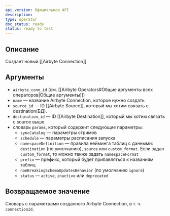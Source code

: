 ```yaml
---
api_version: Официальное API
description: 
type: operator
doc_status: ready
status: ready to test
---
```

## Описание
Создает новый [[Airbyte Connection]].
## Аргументы
- `airbyte_conn_id` (см. [[Airbyte Operators#Общие аргументы всех операторов|Общие аргументы]])
- `name` — название Airbyte Connection, которое нужно создать
- `source_id` — ID [[Airbyte Source]], который мы хотим связать с destination(БД). 
- `destination_id` — ID  [[Airbyte Destination]], который мы хотим связать с source выше. 
- словарь `params`, который содержит следующие параметры:
    - `syncCatalog` — параметры стримов
    - `schedule` — параметры расписания запуска
    - `namespaceDefinition` — правила нейминга таблиц с данными: `destination` (по умолчанию), `source` или `custom_format`. Если задан `custom_format`, то можно также задать `namespaceFormat`
    - `prefix` — префикс, который будет прибавляться к названиям таблиц
    - `nonBreakingSchemaUpdatesBehavior` (по умолчанию `ignore`)
    - `status` — `active`, `inactive` или `deprecated`
## Возвращаемое значение
Словарь с параметрами созданного Airbyte Connection, в т. ч. `connectionId`.